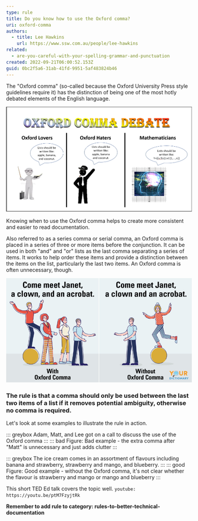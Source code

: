 ```yaml
---
type: rule
title: Do you know how to use the Oxford comma?
uri: oxford-comma
authors:
  - title: Lee Hawkins
    url: https://www.ssw.com.au/people/lee-hawkins
related:
  - are-you-careful-with-your-spelling-grammar-and-punctuation
created: 2022-09-21T06:00:52.153Z
guid: 0bc2f5a6-31ab-41fd-9951-5af483824b46
---
```

The "Oxford comma" (so-called because the Oxford University Press style guidelines require it) has the distinction of being one of the most hotly debated elements of the English language.

![Figure: Some people love Oxford commas, some hate them](oxford-comma-debate.jpg)

K﻿nowing when to use the Oxford comma helps to create more consistent and easier to read documentation. 

Also referred to as a series comma or serial comma, an Oxford comma is placed in a series of three or more items before the conjunction. It can be used in both "and" and "or" lists as the last comma separating a series of items. It works to help order these items and provide a distinction between the items on the list, particularly the last two items. An Oxford comma is often unnecessary, though.

<!--endintro-->

![Figure: A sentence with quite different meaning depending on whether an Oxford comma is used or not](oxford-comma.jpg)

### The rule is that a comma should only be used between the last two items of a list if it removes potential ambiguity, otherwise no comma is required.

L﻿et's look at some examples to illustrate the rule in action.

::: greybox
Adam, Matt, and Lee got on a call to discuss the use of the Oxford comma
:::
::: bad
Figure: Bad example - the extra comma after "Matt" is unnecessary and just adds clutter
:::

::: greybox
The ice cream comes in an assortment of flavours including banana and strawberry, strawberry and mango, and blueberry. 
:::
::: good
Figure: Good example - without the Oxford comma, it's not clear whether the flavour is strawberry and mango or mango and blueberry
:::

T﻿his short TED Ed talk covers the topic well.
`youtube: https://youtu.be/ptM7FzyjtRk`

**Remember to add rule to category: rules-to-better-technical-documentation**